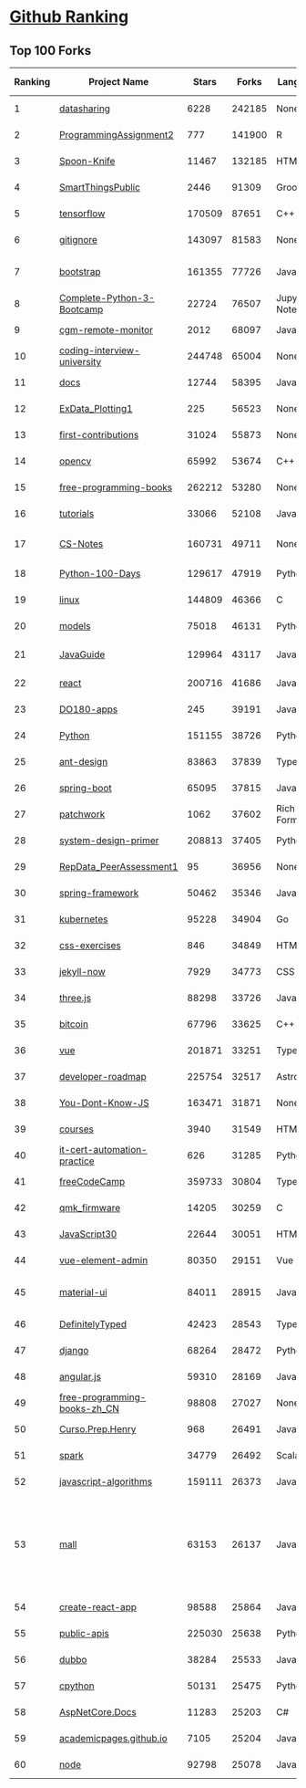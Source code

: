 [Github Ranking](../README.md)
==========

## Top 100 Forks

| Ranking | Project Name | Stars | Forks | Language | Open Issues | Description | Last Commit |
| ------- | ------------ | ----- | ----- | -------- | ----------- | ----------- | ----------- |
| 1 | [datasharing](https://github.com/jtleek/datasharing) | 6228 | 242185 | None | 297 | The Leek group guide to data sharing  | 2023-01-16T00:14:54Z |
| 2 | [ProgrammingAssignment2](https://github.com/rdpeng/ProgrammingAssignment2) | 777 | 141900 | R | 189 | Repository for Programming Assignment 2 for R Programming on Coursera | 2023-01-19T00:51:30Z |
| 3 | [Spoon-Knife](https://github.com/octocat/Spoon-Knife) | 11467 | 132185 | HTML | 1639 | This repo is for demonstration purposes only. | 2023-01-18T22:31:02Z |
| 4 | [SmartThingsPublic](https://github.com/SmartThingsCommunity/SmartThingsPublic) | 2446 | 91309 | Groovy | 60 | SmartThings open-source DeviceType Handlers and SmartApps code | 2023-01-18T10:27:22Z |
| 5 | [tensorflow](https://github.com/tensorflow/tensorflow) | 170509 | 87651 | C++ | 2073 | An Open Source Machine Learning Framework for Everyone | 2023-01-19T01:07:53Z |
| 6 | [gitignore](https://github.com/github/gitignore) | 143097 | 81583 | None | 0 | A collection of useful .gitignore templates | 2023-01-15T21:39:25Z |
| 7 | [bootstrap](https://github.com/twbs/bootstrap) | 161355 | 77726 | JavaScript | 243 | The most popular HTML, CSS, and JavaScript framework for developing responsive, mobile first projects on the web. | 2023-01-18T05:10:13Z |
| 8 | [Complete-Python-3-Bootcamp](https://github.com/Pierian-Data/Complete-Python-3-Bootcamp) | 22724 | 76507 | Jupyter Notebook | 93 | Course Files for Complete Python 3 Bootcamp Course on Udemy | 2023-01-14T17:48:35Z |
| 9 | [cgm-remote-monitor](https://github.com/nightscout/cgm-remote-monitor) | 2012 | 68097 | JavaScript | 144 | nightscout web monitor | 2023-01-18T21:01:57Z |
| 10 | [coding-interview-university](https://github.com/jwasham/coding-interview-university) | 244748 | 65004 | None | 40 | A complete computer science study plan to become a software engineer. | 2023-01-18T13:08:58Z |
| 11 | [docs](https://github.com/github/docs) | 12744 | 58395 | JavaScript | 100 | The open-source repo for docs.github.com | 2023-01-19T01:34:27Z |
| 12 | [ExData_Plotting1](https://github.com/rdpeng/ExData_Plotting1) | 225 | 56523 | None | 76 | Plotting Assignment 1 for Exploratory Data Analysis | 2022-11-02T16:40:14Z |
| 13 | [first-contributions](https://github.com/firstcontributions/first-contributions) | 31024 | 55873 | None | 18 | 🚀✨ Help beginners to contribute to open source projects | 2023-01-19T01:58:29Z |
| 14 | [opencv](https://github.com/opencv/opencv) | 65992 | 53674 | C++ | 2298 | Open Source Computer Vision Library | 2023-01-18T23:25:04Z |
| 15 | [free-programming-books](https://github.com/EbookFoundation/free-programming-books) | 262212 | 53280 | None | 34 | :books: Freely available programming books | 2023-01-18T22:56:13Z |
| 16 | [tutorials](https://github.com/eugenp/tutorials) | 33066 | 52108 | Java | 24 | Just Announced - "Learn Spring Security OAuth":  | 2023-01-19T02:53:06Z |
| 17 | [CS-Notes](https://github.com/CyC2018/CS-Notes) | 160731 | 49711 | None | 117 | :books: 技术面试必备基础知识、Leetcode、计算机操作系统、计算机网络、系统设计 | 2023-01-13T09:42:47Z |
| 18 | [Python-100-Days](https://github.com/jackfrued/Python-100-Days) | 129617 | 47919 | Python | 491 | Python - 100天从新手到大师 | 2023-01-13T10:18:02Z |
| 19 | [linux](https://github.com/torvalds/linux) | 144809 | 46366 | C | 0 | Linux kernel source tree | 2023-01-18T22:46:12Z |
| 20 | [models](https://github.com/tensorflow/models) | 75018 | 46131 | Python | 1053 | Models and examples built with TensorFlow | 2023-01-18T23:56:54Z |
| 21 | [JavaGuide](https://github.com/Snailclimb/JavaGuide) | 129964 | 43117 | Java | 65 | 「Java学习+面试指南」一份涵盖大部分 Java 程序员所需要掌握的核心知识。准备 Java 面试，首选 JavaGuide！ | 2023-01-17T15:21:10Z |
| 22 | [react](https://github.com/facebook/react) | 200716 | 41686 | JavaScript | 904 | A declarative, efficient, and flexible JavaScript library for building user interfaces. | 2023-01-19T02:20:29Z |
| 23 | [DO180-apps](https://github.com/RedHatTraining/DO180-apps) | 245 | 39191 | JavaScript | 0 | DO180 Repository for Sample Applications | 2023-01-11T14:49:12Z |
| 24 | [Python](https://github.com/TheAlgorithms/Python) | 151155 | 38726 | Python | 15 | All Algorithms implemented in Python | 2023-01-13T14:54:40Z |
| 25 | [ant-design](https://github.com/ant-design/ant-design) | 83863 | 37839 | TypeScript | 899 | An enterprise-class UI design language and React UI library | 2023-01-19T02:59:42Z |
| 26 | [spring-boot](https://github.com/spring-projects/spring-boot) | 65095 | 37815 | Java | 545 | Spring Boot | 2023-01-19T00:33:14Z |
| 27 | [patchwork](https://github.com/jlord/patchwork) | 1062 | 37602 | Rich Text Format | 22 | All the Git-it Workshop completers!  | 2023-01-18T22:57:32Z |
| 28 | [system-design-primer](https://github.com/donnemartin/system-design-primer) | 208813 | 37405 | Python | 170 | Learn how to design large-scale systems. Prep for the system design interview.  Includes Anki flashcards. | 2023-01-16T13:02:50Z |
| 29 | [RepData_PeerAssessment1](https://github.com/rdpeng/RepData_PeerAssessment1) | 95 | 36956 | None | 6 | Peer Assessment 1 for Reproducible Research | 2022-08-25T17:01:55Z |
| 30 | [spring-framework](https://github.com/spring-projects/spring-framework) | 50462 | 35346 | Java | 1302 | Spring Framework | 2023-01-18T22:20:37Z |
| 31 | [kubernetes](https://github.com/kubernetes/kubernetes) | 95228 | 34904 | Go | 1569 | Production-Grade Container Scheduling and Management | 2023-01-19T02:19:33Z |
| 32 | [css-exercises](https://github.com/TheOdinProject/css-exercises) | 846 | 34849 | HTML | 10 | None | 2023-01-18T01:47:38Z |
| 33 | [jekyll-now](https://github.com/barryclark/jekyll-now) | 7929 | 34773 | CSS | 144 | Build a Jekyll blog in minutes, without touching the command line. | 2023-01-17T14:14:57Z |
| 34 | [three.js](https://github.com/mrdoob/three.js) | 88298 | 33726 | JavaScript | 367 | JavaScript 3D Library. | 2023-01-19T02:36:18Z |
| 35 | [bitcoin](https://github.com/bitcoin/bitcoin) | 67796 | 33625 | C++ | 418 | Bitcoin Core integration/staging tree | 2023-01-19T02:24:52Z |
| 36 | [vue](https://github.com/vuejs/vue) | 201871 | 33251 | TypeScript | 357 | 🖖 Vue.js is a progressive, incrementally-adoptable JavaScript framework for building UI on the web. | 2023-01-18T21:17:42Z |
| 37 | [developer-roadmap](https://github.com/kamranahmedse/developer-roadmap) | 225754 | 32517 | Astro | 109 | Interactive roadmaps, guides and other educational content to help developers grow in their careers. | 2023-01-18T16:51:11Z |
| 38 | [You-Dont-Know-JS](https://github.com/getify/You-Dont-Know-JS) | 163471 | 31871 | None | 83 | A book series on JavaScript. @YDKJS on twitter. | 2023-01-05T06:09:22Z |
| 39 | [courses](https://github.com/DataScienceSpecialization/courses) | 3940 | 31549 | HTML | 26 | Course materials for the Data Science Specialization: https://www.coursera.org/specialization/jhudatascience/1 | 2021-03-30T06:51:57Z |
| 40 | [it-cert-automation-practice](https://github.com/google/it-cert-automation-practice) | 626 | 31285 | Python | 58 | Google IT Automation with Python Professional Certificate - Practice files | 2023-01-19T02:28:10Z |
| 41 | [freeCodeCamp](https://github.com/freeCodeCamp/freeCodeCamp) | 359733 | 30804 | TypeScript | 138 | freeCodeCamp.org's open-source codebase and curriculum. Learn to code for free. | 2023-01-18T19:10:21Z |
| 42 | [qmk_firmware](https://github.com/qmk/qmk_firmware) | 14205 | 30259 | C | 251 | Open-source keyboard firmware for Atmel AVR and Arm USB families | 2023-01-19T02:57:29Z |
| 43 | [JavaScript30](https://github.com/wesbos/JavaScript30) | 22644 | 30051 | HTML | 0 | 30 Day Vanilla JS Challenge | 2023-01-18T04:32:06Z |
| 44 | [vue-element-admin](https://github.com/PanJiaChen/vue-element-admin) | 80350 | 29151 | Vue | 1170 | :tada: A magical vue admin                                                                https://panjiachen.github.io/vue-element-admin | 2023-01-07T08:28:52Z |
| 45 | [material-ui](https://github.com/mui/material-ui) | 84011 | 28915 | JavaScript | 1129 | MUI Core: Ready-to-use foundational React components, free forever. It includes Material UI, which implements Google's Material Design. | 2023-01-19T00:53:36Z |
| 46 | [DefinitelyTyped](https://github.com/DefinitelyTyped/DefinitelyTyped) | 42423 | 28543 | TypeScript | 656 | The repository for high quality TypeScript type definitions. | 2023-01-19T02:57:36Z |
| 47 | [django](https://github.com/django/django) | 68264 | 28472 | Python | 0 | The Web framework for perfectionists with deadlines. | 2023-01-18T23:35:40Z |
| 48 | [angular.js](https://github.com/angular/angular.js) | 59310 | 28169 | JavaScript | 391 | AngularJS - HTML enhanced for web apps! | 2022-04-12T15:57:22Z |
| 49 | [free-programming-books-zh_CN](https://github.com/justjavac/free-programming-books-zh_CN) | 98808 | 27027 | None | 0 | :books: 免费的计算机编程类中文书籍，欢迎投稿 | 2023-01-05T13:02:01Z |
| 50 | [Curso.Prep.Henry](https://github.com/atralice/Curso.Prep.Henry) | 968 | 26491 | JavaScript | 0 | Curso de Preparación para Ingresar a Henry. | 2023-01-07T08:06:43Z |
| 51 | [spark](https://github.com/apache/spark) | 34779 | 26492 | Scala | 0 | Apache Spark - A unified analytics engine for large-scale data processing | 2023-01-19T02:57:22Z |
| 52 | [javascript-algorithms](https://github.com/trekhleb/javascript-algorithms) | 159111 | 26373 | JavaScript | 104 | 📝 Algorithms and data structures implemented in JavaScript with explanations and links to further readings | 2023-01-15T21:01:27Z |
| 53 | [mall](https://github.com/macrozheng/mall) | 63153 | 26137 | Java | 28 | mall项目是一套电商系统，包括前台商城系统及后台管理系统，基于SpringBoot+MyBatis实现，采用Docker容器化部署。 前台商城系统包含首页门户、商品推荐、商品搜索、商品展示、购物车、订单流程、会员中心、客户服务、帮助中心等模块。 后台管理系统包含商品管理、订单管理、会员管理、促销管理、运营管理、内容管理、统计报表、财务管理、权限管理、设置等模块。 | 2023-01-18T08:03:04Z |
| 54 | [create-react-app](https://github.com/facebook/create-react-app) | 98588 | 25864 | JavaScript | 1507 | Set up a modern web app by running one command. | 2023-01-19T02:44:58Z |
| 55 | [public-apis](https://github.com/public-apis/public-apis) | 225030 | 25638 | Python | 24 | A collective list of free APIs | 2023-01-18T12:36:58Z |
| 56 | [dubbo](https://github.com/apache/dubbo) | 38284 | 25533 | Java | 570 | Apache Dubbo is a high-performance, java based, open source RPC framework. | 2023-01-19T02:58:43Z |
| 57 | [cpython](https://github.com/python/cpython) | 50131 | 25475 | Python | 6696 | The Python programming language | 2023-01-19T02:35:08Z |
| 58 | [AspNetCore.Docs](https://github.com/dotnet/AspNetCore.Docs) | 11283 | 25203 | C# | 439 | Documentation for ASP.NET Core | 2023-01-19T02:54:12Z |
| 59 | [academicpages.github.io](https://github.com/academicpages/academicpages.github.io) | 7105 | 25204 | JavaScript | 155 | Github Pages template for academic personal websites, forked from mmistakes/minimal-mistakes | 2023-01-17T21:23:21Z |
| 60 | [node](https://github.com/nodejs/node) | 92798 | 25078 | JavaScript | 1309 | Node.js JavaScript runtime :sparkles::turtle::rocket::sparkles: | 2023-01-19T00:17:13Z |

